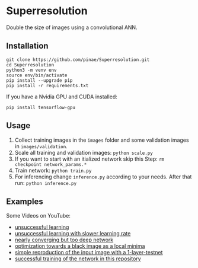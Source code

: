 # Superresolution
Double the size of images using a convolutional ANN.

## Installation
```
git clone https://github.com/pinae/Superresolution.git
cd Superresolution
python3 -m venv env
source env/bin/activate
pip install --upgrade pip
pip install -r requirements.txt
```
If you have a Nvidia GPU and CUDA installed:
```
pip install tensorflow-gpu
```

## Usage
1. Collect training images in the `images` folder and some validation 
images in `images/validation`. 
2. Scale all training and validation images: `python scale.py`
3. If you want to start with an itialized network skip this Step: `rm checkpoint network_params.*`
4. Train network: `python train.py`
5. For inferencing change `inference.py` according to your needs. After that run: `python inference.py`

## Examples
Some Videos on YouTube:
* [unsuccessful learning](https://youtu.be/QpeQ4vZyUOk)
* [unsuccessful learning with slower learning rate](https://youtu.be/6N8e936fj0Y)
* [nearly converging but too deep network](https://youtu.be/P5iRfjeTl4c)
* [optimization towards a black image as a local minima](https://youtu.be/TyZCkg3CExw)
* [simple reproduction of the input image with a 1-layer-testnet](https://youtu.be/Is197jjGFTE)
* [successful training of the network in this repository](https://youtu.be/ZwvH3Pxk8UM)